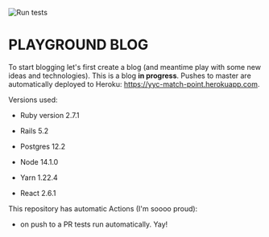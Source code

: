 ![Run tests](https://github.com/olkin/a-blog/workflows/Run%20tests/badge.svg?event=push)

# PLAYGROUND BLOG 

To start blogging let's first create a blog (and meantime play with some new ideas and technologies).
This is a blog **in progress**. Pushes to master are automatically deployed to Heroku: https://yyc-match-point.herokuapp.com.

Versions used:

* Ruby version 2.7.1
* Rails 5.2
* Postgres 12.2

* Node 14.1.0
* Yarn 1.22.4
* React 2.6.1

This repository has automatic Actions (I'm soooo proud):
- on push to a PR tests run automatically. Yay!
